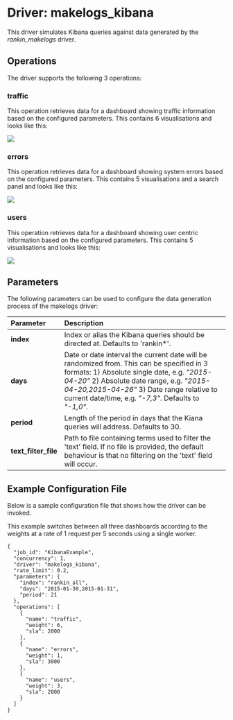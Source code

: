 # Driver: makelogs_kibana
This driver simulates Kibana queries against data generated by the *rankin_makelogs* driver.

## Operations
The driver supports the following 3 operations:

### traffic
This operation retrieves data for a dashboard showing traffic information based on the configured parameters. This contains 6 visualisations and looks like this:

![
](./dashboard_images/traffic.png)

### errors
This operation retrieves data for a dashboard showing system errors based on the configured parameters. This contains 5 visualisations and a search panel and looks like this:

![
](./dashboard_images/errors.png)

### users
This operation retrieves data for a dashboard showing user centric information based on the configured parameters. This contains 5 visualisations and looks like this:

![
](./dashboard_images/users.png)

## Parameters
The following parameters can be used to configure the data generation process of the makelogs driver:

Parameter | Description
:------------ | :------------
**index** | Index or alias the Kibana queries should be directed at. Defaults to 'rankin*'.
**days** | Date or date interval the current date will be randomized from. This can be specified in 3 formats: 1) Absolute single date, e.g. *"2015-04-20"* 2) Absolute date range, e.g. *"2015-04-20,2015-04-26"* 3) Date range relative to current date/time, e.g. *"-7,3"*. Defaults to *"-1,0"*.
**period** | Length of the period in days that the Kiana queries will address. Defaults to 30.
**text_filter_file** | Path to file containing terms used to filter the 'text' field. If no file is provided, the default behaviour is that no filtering on the 'text' field will occur.

## Example Configuration File
Below is a sample configuration file that shows how the driver can be invoked. 

This example switches between all three dashboards according to the weights at a rate of 1 request per 5 seconds using a single worker.

```
{
  "job_id": "KibanaExample",
  "concurrency": 1,
  "driver": "makelogs_kibana",
  "rate_limit": 0.2,
  "parameters": {
    "index": "rankin_all",
    "days": "2015-01-30,2015-01-31",
    "period": 21
  },
  "operations": [
    {
      "name": "traffic",
      "weight": 6,
      "sla": 2000
    },
    {
      "name": "errors",
      "weight": 1,
      "sla": 3000
    },
    {
      "name": "users",
      "weight": 3,
      "sla": 2000
    }
  ]
}
```
